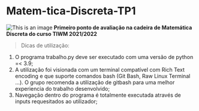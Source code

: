 # Matem-tica-Discreta-TP1
![This is an image](https://user-images.githubusercontent.com/44876887/139503388-42d747fe-fe50-4159-a5e0-fc87bf589f76.png)
**Primeiro ponto de avaliação na cadeira de Matemática Discreta do curso TIWM 2021/2022**

>Dicas de utilização:
 1. O programa trabalho.py deve ser executado com uma versão de python =< 3.9;
 2. A utilização foi visionada com um terminal compatível com Rich Text encoding e que suporte comandos bash (Git Bash, Raw Linux Terminal ...). O grupo recomenda a utilização de gitbash para uma melhor experiencia do trabalho desenvolvido;
 3. Navegação dentro do programa é totalmente executada através de inputs requesitados ao utilizador;
